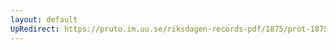 ```yaml
---
layout: default
UpRedirect: https://pruto.im.uu.se/riksdagen-records-pdf/1875/prot-1875--fk--010/prot-1875--fk--010_032.pdf
---
```

